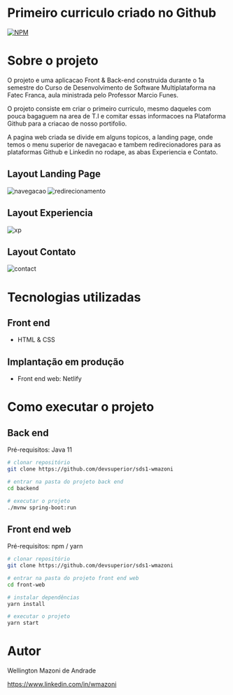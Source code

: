 # Primeiro curriculo criado no Github
[![NPM](https://img.shields.io/npm/l/react)](https://github.com/ThiagoDav/PersonalCV/blob/main/LICENSE) 

# Sobre o projeto

O projeto e uma aplicacao Front & Back-end construida durante o 1a semestre do Curso de Desenvolvimento de Software Multiplataforma na Fatec Franca, aula ministrada pelo Professor Marcio Funes.

O projeto consiste em criar o primeiro curriculo, mesmo daqueles com pouca bagaguem na area de T.I e comitar essas informacoes na Plataforma Github para a criacao de nosso portifolio.

A pagina web criada se divide em alguns topicos, a landing page, onde temos o menu superior de navegacao e tambem redirecionadores para as plataformas Github e Linkedin no rodape, as abas Experiencia e Contato.

## Layout Landing Page
![navegacao](https://github.com/ThiagoDav/PersonalCV/assets/163654698/61c3da1e-9358-4eba-a8b9-d17acb9df742)
![redirecionamento](https://github.com/ThiagoDav/PersonalCV/assets/163654698/7176956b-3aaf-4817-a60b-ce4abbddcd25)


## Layout Experiencia
![xp](https://github.com/ThiagoDav/PersonalCV/assets/163654698/e2168435-4b83-4e77-a706-c68f9bfe2de5)


## Layout Contato
![contact](https://github.com/ThiagoDav/PersonalCV/assets/163654698/ce70a6cc-8d98-4ba2-ad5e-823b79e94bea)

# Tecnologias utilizadas
## Front end
- HTML & CSS 

## Implantação em produção
- Front end web: Netlify

# Como executar o projeto

## Back end
Pré-requisitos: Java 11

```bash
# clonar repositório
git clone https://github.com/devsuperior/sds1-wmazoni

# entrar na pasta do projeto back end
cd backend

# executar o projeto
./mvnw spring-boot:run
```

## Front end web
Pré-requisitos: npm / yarn

```bash
# clonar repositório
git clone https://github.com/devsuperior/sds1-wmazoni

# entrar na pasta do projeto front end web
cd front-web

# instalar dependências
yarn install

# executar o projeto
yarn start
```

# Autor

Wellington Mazoni de Andrade

https://www.linkedin.com/in/wmazoni
